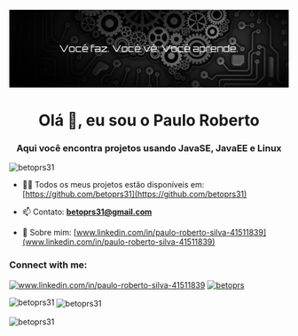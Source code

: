 ![banner](https://github.com/professorjosedeassis/joseassis/blob/main/img/bannerpro.jpg?raw=true)

<h1 align="center">Olá 👋, eu sou o Paulo Roberto</h1>
<h3 align="center">Aqui você encontra projetos usando JavaSE, JavaEE e Linux</h3>

<p align="left"> <img src="https://komarev.com/ghpvc/?username=betoprs31&label=Profile%20views&color=0e75b6&style=flat" alt="betoprs31" /> </p>

- 👨‍💻 Todos os meus projetos estão disponíveis em: [https://github.com/betoprs31](https://github.com/betoprs31)

- 📫 Contato: **betoprs31@gmail.com**

- 📄 Sobre mim: [www.linkedin.com/in/paulo-roberto-silva-41511839](www.linkedin.com/in/paulo-roberto-silva-41511839)

<h3 align="left">Connect with me:</h3>
<p align="left">
<a href="https://linkedin.com/in/www.linkedin.com/in/paulo-roberto-silva-41511839" target="blank"><img align="center" src="https://raw.githubusercontent.com/rahuldkjain/github-profile-readme-generator/master/src/images/icons/Social/linked-in-alt.svg" alt="www.linkedin.com/in/paulo-roberto-silva-41511839" height="30" width="40" /></a>
<a href="https://instagram.com/betoprs" target="blank"><img align="center" src="https://raw.githubusercontent.com/rahuldkjain/github-profile-readme-generator/master/src/images/icons/Social/instagram.svg" alt="betoprs" height="30" width="40" /></a>
</p>

<p><img align="left" src="https://github-readme-stats.vercel.app/api/top-langs?username=betoprs31&show_icons=true&theme=dark&locale=en&layout=compact" alt="betoprs31" /></p>

<p>&nbsp;<img align="center" src="https://github-readme-stats.vercel.app/api?username=betoprs31&show_icons=true&theme=dark&locale=en" alt="betoprs31" /></p>

<p><img align="center" src="https://github-readme-streak-stats.herokuapp.com/?user=betoprs31&theme=dark" alt="betoprs31" /></p>
